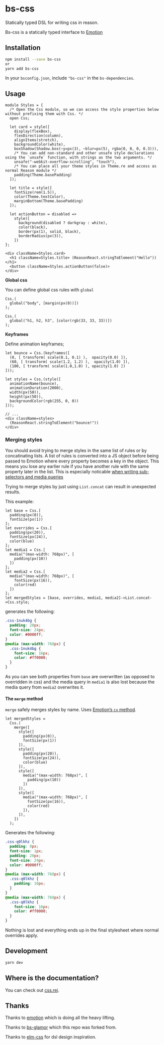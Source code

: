 # bs-css

Statically typed DSL for writing css in reason.

Bs-css is a statically typed interface to [Emotion](https://github.com/emotion-js/emotion)

## Installation

```sh
npm install --save bs-css
or
yarn add bs-css
```

In your `bsconfig.json`, include `"bs-css"` in the `bs-dependencies`.

## Usage

```reason
module Styles = {
  /* Open the Css module, so we can access the style properties below without prefixing them with Css. */
  open Css;

  let card = style([
    display(flexBox),
    flexDirection(column),
    alignItems(stretch),
    backgroundColor(white),
    boxShadow(Shadow.box(~y=px(3), ~blur=px(5), rgba(0, 0, 0, 0.3))),
    /* You can add non-standard and other unsafe style declarations using the `unsafe` function, with strings as the two arguments. */
    unsafe("-webkit-overflow-scrolling", "touch"),
    /* You can place all your theme styles in Theme.re and access as normal Reason module */
    padding(Theme.basePadding)
  ]);

  let title = style([
    fontSize(rem(1.5)),
    color(Theme.textColor),
    marginBottom(Theme.basePadding)
  ]);

  let actionButton = disabled =>
    style([
      background(disabled ? darkgray : white),
      color(black),
      border(px(1), solid, black),
      borderRadius(px(3)),
    ])
};

<div className=Styles.card>
  <h1 className=Styles.title> (ReasonReact.stringToElement("Hello")) </h1>
  <button className=Styles.actionButton(false)>
</div>
```

**Global css**

You can define global css rules with `global`

```reason
Css.(
  global("body", [margin(px(0))])
);

Css.(
  global("h1, h2, h3", [color(rgb(33, 33, 33))])
);
```

**Keyframes**

Define animation keyframes;

```reason
let bounce = Css.(keyframes([
  (0, [ transform( scale(0.1, 0.1) ),  opacity(0.0) ]),
  (60, [ transform( scale(1.2, 1.2) ),  opacity(1.0) ]),
  (100, [ transform( scale(1.0,1.0) ), opacity(1.0) ])
]));

let styles = Css.(style([
  animationName(bounce),
  animationDuration(2000),
  width(px(50)),
  height(px(50)),
  backgroundColor(rgb(255, 0, 0))
]));

// ...
<div className=styles>
  (ReasonReact.stringToElement("bounce!"))
</div>
```

### Merging styles

You should avoid trying to merge styles in the same list of rules or by concatinating lists. A list of rules is converted into a JS object before being passed to Emotion where every property becomes a key in the object. This means you lose any earlier rule if you have another rule with the same property later in the list. This is especially noticable [when writing sub-selectors and media queries](https://github.com/SentiaAnalytics/bs-css/issues/86)

Trying to merge styles by just using `List.concat` can result in unexpected results.

This example:

```reason
let base = Css.[
  padding(px(0)),
  fontSize(px(1))
];
let overrides = Css.[
  padding(px(20)),
  fontSize(px(24)),
  color(blue)
];
let media1 = Css.[
  media("(max-width: 768px)", [
    padding(px(10))
  ])
];
let media2 = Css.[
  media("(max-width: 768px)", [
    fontSize(px(16)),
    color(red)
  ])
];
let mergedStyles = [base, overrides, media1, media2]->List.concat->Css.style;
```

generates the following:

```css
.css-1nuk4bg {
  padding: 20px;
  font-size: 24px;
  color: #0000ff;
}
@media (max-width: 768px) {
  .css-1nuk4bg {
    font-size: 16px;
    color: #ff0000;
  }
}
```

As you can see both properties from `base` are overwritten (as opposed to overridden in css) and the media query in `media1` is also lost because the media query from `media2` overwrites it.

#### The `merge` method

`merge` safely merges styles by name. Uses [Emotion’s `cx` method](https://emotion.sh/docs/cx).

```reason
let mergedStyles =
  Css.(
    merge([
      style([
        padding(px(0)),
        fontSize(px(1))
      ]),
      style([
        padding(px(20)),
        fontSize(px(24)),
        color(blue)
      ]),
      style([
        media("(max-width: 768px)", [
          padding(px(10))
        ])
      ]),
      style([
        media("(max-width: 768px)", [
          fontSize(px(16)),
          color(red)
        ]),
      ]),
    ])
  );
```

Generates the following:

```css
.css-q0lkhz {
  padding: 0px;
  font-size: 1px;
  padding: 20px;
  font-size: 24px;
  color: #0000ff;
}
@media (max-width: 768px) {
  .css-q0lkhz {
    padding: 10px;
  }
}
@media (max-width: 768px) {
  .css-q0lkhz {
    font-size: 16px;
    color: #ff0000;
  }
}
```

Nothing is lost and everything ends up in the final stylesheet where normal overrides apply.

## Development

```sh
yarn dev
```

## Where is the documentation?

You can check out [css.rei](bs-css/src/Css.rei).

## Thanks

Thanks to [emotion](https://github.com/emotion-js/emotion) which is doing all the heavy lifting.

Thanks to [bs-glamor](https://github.com/poeschko/bs-glamor) which this repo was forked from.

Thanks to [elm-css](https://github.com/rtfeldman/elm-css) for dsl design inspiration.
